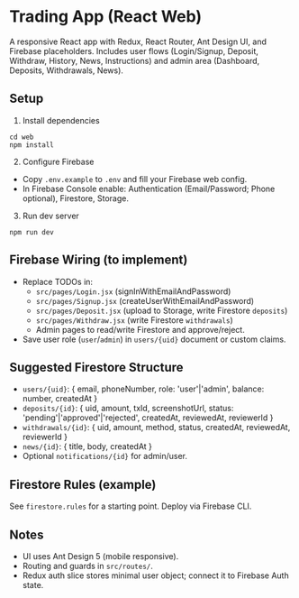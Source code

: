# Trading App (React Web)

A responsive React app with Redux, React Router, Ant Design UI, and Firebase placeholders. Includes user flows (Login/Signup, Deposit, Withdraw, History, News, Instructions) and admin area (Dashboard, Deposits, Withdrawals, News).

## Setup

1) Install dependencies
```
cd web
npm install
```

2) Configure Firebase
- Copy `.env.example` to `.env` and fill your Firebase web config.
- In Firebase Console enable: Authentication (Email/Password; Phone optional), Firestore, Storage.

3) Run dev server
```
npm run dev
```

## Firebase Wiring (to implement)
- Replace TODOs in:
  - `src/pages/Login.jsx` (signInWithEmailAndPassword)
  - `src/pages/Signup.jsx` (createUserWithEmailAndPassword)
  - `src/pages/Deposit.jsx` (upload to Storage, write Firestore `deposits`)
  - `src/pages/Withdraw.jsx` (write Firestore `withdrawals`)
  - Admin pages to read/write Firestore and approve/reject.
- Save user role (`user`/`admin`) in `users/{uid}` document or custom claims.

## Suggested Firestore Structure
- `users/{uid}`: { email, phoneNumber, role: 'user'|'admin', balance: number, createdAt }
- `deposits/{id}`: { uid, amount, txId, screenshotUrl, status: 'pending'|'approved'|'rejected', createdAt, reviewedAt, reviewerId }
- `withdrawals/{id}`: { uid, amount, method, status, createdAt, reviewedAt, reviewerId }
- `news/{id}`: { title, body, createdAt }
- Optional `notifications/{id}` for admin/user.

## Firestore Rules (example)
See `firestore.rules` for a starting point. Deploy via Firebase CLI.

## Notes
- UI uses Ant Design 5 (mobile responsive).
- Routing and guards in `src/routes/`.
- Redux auth slice stores minimal user object; connect it to Firebase Auth state.
